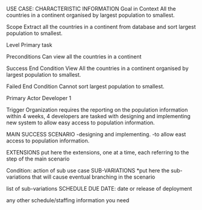 USE CASE:
CHARACTERISTIC INFORMATION
Goal in Context
All the countries in a continent organised by largest population to smallest.

Scope
Extract all the countries in a continent from database and sort largest population to smallest.

Level
 Primary task

Preconditions
Can view all the countries in a continent

Success End Condition
View All the countries in a continent organised by largest population to smallest.

Failed End Condition
Cannot sort largest population to smallest. 

Primary Actor
Developer 1

Trigger
Organization requires the reporting on the population information within 4 weeks, 4 developers are tasked with designing and implementing new system to allow easy access to population information. 

MAIN SUCCESS SCENARIO
-designing and implementing.
-to allow east access to population information.

EXTENSIONS
put here the extensions, one at a time, each referring to the step of the main scenario

Condition: action of sub use case
SUB-VARIATIONS
*put here the sub-variations that will cause eventual branching in the scenario

list of sub-variations
SCHEDULE
DUE DATE: date or release of deployment

any other schedule/staffing information you need